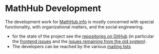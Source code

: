 # MathHub Development

The development work for [MathHub.info](https://mathhub.info) is mostly
concerned with special functionality, with organizational matters, and
the social engineering.

  - for the state of the project see the [repositories on GitHub](http://github.com/MathHubInfo) (in particular the [frontend issues](https://github.com/MathHubInfo/Frontend/issues) and the 
    [issues remaining from the old system](http://github.com/KWARC/MathHub/issues)).
  - The developers can be reached by the various [mailing lists](community)
